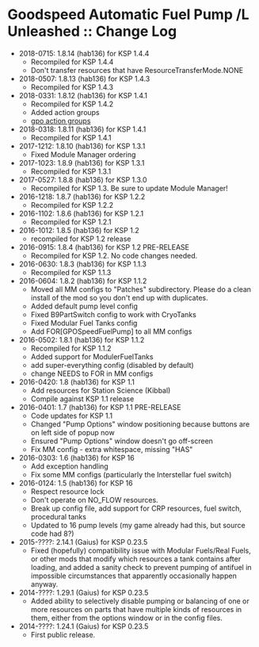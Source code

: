 # Goodspeed Automatic Fuel Pump /L Unleashed :: Change Log

* 2018-0715: 1.8.14 (hab136) for KSP 1.4.4
	+ Recompiled for KSP 1.4.4
	+ Don't transfer resources that have ResourceTransferMode.NONE
* 2018-0507: 1.8.13 (hab136) for KSP 1.4.3
	+ Recompiled for KSP 1.4.3
* 2018-0331: 1.8.12 (hab136) for KSP 1.4.1
	+ Recompiled for KSP 1.4.2
	+ Added action groups
	+ [gpo action groups](https://user-images.githubusercontent.com/5103358/38164209-985069b2-3509-11e8-92b0-985bbb673e27.png)
* 2018-0318: 1.8.11 (hab136) for KSP 1.4.1
	+ Recompiled for KSP 1.4.1
* 2017-1212: 1.8.10 (hab136) for KSP 1.3.1
	+ Fixed Module Manager ordering
* 2017-1023: 1.8.9 (hab136) for KSP 1.3.1
	+ Recompiled for KSP 1.3.1
* 2017-0527: 1.8.8 (hab136) for KSP 1.3.0
	+ Recompiled for KSP 1.3.  Be sure to update Module Manager!
* 2016-1218: 1.8.7 (hab136) for KSP 1.2.2
	+ Recompiled for KSP 1.2.2
* 2016-1102: 1.8.6 (hab136) for KSP 1.2.1
	+ Recompiled for KSP 1.2.1
* 2016-1012: 1.8.5 (hab136) for KSP 1.2
	+ recompiled for KSP 1.2 release
* 2016-0915: 1.8.4 (hab136) for KSP 1.2 PRE-RELEASE
	+ Recompiled for KSP 1.2.  No code changes needed.
* 2016-0630: 1.8.3 (hab136) for KSP 1.1.3
	+ Recompiled for KSP 1.1.3
* 2016-0604: 1.8.2 (hab136) for KSP 1.1.2
	+ Moved all MM configs to "Patches" subdirectory.  Please do a clean install of the mod so you don't end up with duplicates.
	+ Added default pump level config
	+ Fixed B9PartSwitch config to work with CryoTanks
	+ Fixed Modular Fuel Tanks config
	+ Add FOR[GPOSpeedFuelPump] to all MM configs
* 2016-0502: 1.8.1 (hab136) for KSP 1.1.2
	+ Recompiled for KSP 1.1.2
	+ Added support for ModulerFuelTanks
	+ add super-everything config (disabled by default)
	+ change NEEDS to FOR in MM configs
* 2016-0420: 1.8 (hab136) for KSP 1.1
	+ Add resources for Station Science (Kibbal)
	+ Compile against KSP 1.1 release
* 2016-0401: 1.7 (hab136) for KSP 1.1 PRE-RELEASE
	+ Code updates for KSP 1.1
	+ Changed "Pump Options" window positioning because buttons are on left side of popup now
	+ Ensured "Pump Options" window doesn't go off-screen
	+ Fix MM config - extra whitespace, missing "HAS"
* 2016-0303: 1.6 (hab136) for KSP 16
	+ Add exception handling
	+ Fix some MM configs (particularly the Interstellar fuel switch)
* 2016-0124: 1.5 (hab136) for KSP 16
	+ Respect resource lock
	+ Don't operate on NO_FLOW resources.
	+ Break up config file, add support for CRP resources, fuel switch, procedural tanks
	+ Updated to 16 pump levels (my game already had this, but source code had 8?)
* 2015-????: 2.14.1 (Gaius) for KSP 0.23.5
	+ Fixed (hopefully) compatibility issue with Modular Fuels/Real Fuels, or other mods that modify which resources a tank contains after loading, and added a sanity check to prevent pumping of antifuel in impossible circumstances that apparently occasionally happen anyway.
* 2014-????: 1.29.1 (Gaius) for KSP 0.23.5
	+ Added ability to selectively disable pumping or balancing of one or more resources on parts that have multiple kinds of resources in them, either from the options window or in the config files.
* 2014-????: 1.24.1 (Gaius) for KSP 0.23.5
	+ First public release.
